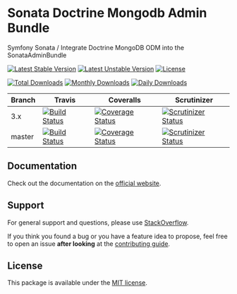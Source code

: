 # Sonata Doctrine Mongodb Admin Bundle

Symfony Sonata / Integrate Doctrine MongoDB ODM into the SonataAdminBundle

[![Latest Stable Version](https://poser.pugx.org/sonata-project/doctrine-mongodb-admin-bundle/v/stable)](https://packagist.org/packages/sonata-project/doctrine-mongodb-admin-bundle)
[![Latest Unstable Version](https://poser.pugx.org/sonata-project/doctrine-mongodb-admin-bundle/v/unstable)](https://packagist.org/packages/sonata-project/doctrine-mongodb-admin-bundle)
[![License](https://poser.pugx.org/sonata-project/doctrine-mongodb-admin-bundle/license)](https://packagist.org/packages/sonata-project/doctrine-mongodb-admin-bundle)

[![Total Downloads](https://poser.pugx.org/sonata-project/doctrine-mongodb-admin-bundle/downloads)](https://packagist.org/packages/sonata-project/doctrine-mongodb-admin-bundle)
[![Monthly Downloads](https://poser.pugx.org/sonata-project/doctrine-mongodb-admin-bundle/d/monthly)](https://packagist.org/packages/sonata-project/doctrine-mongodb-admin-bundle)
[![Daily Downloads](https://poser.pugx.org/sonata-project/doctrine-mongodb-admin-bundle/d/daily)](https://packagist.org/packages/sonata-project/doctrine-mongodb-admin-bundle)

Branch | Travis | Coveralls | Scrutinizer |
------ | ------ | --------- | ----------- |
3.x   | [![Build Status][travis_stable_badge]][travis_stable_link]     | [![Coverage Status][coveralls_stable_badge]][coveralls_stable_link]     | [![Scrutinizer Status][scrutinizer_stable_badge]][scrutinizer_stable_link] |
master | [![Build Status][travis_unstable_badge]][travis_unstable_link] | [![Coverage Status][coveralls_unstable_badge]][coveralls_unstable_link] | [![Scrutinizer Status][scrutinizer_unstable_badge]][scrutinizer_unstable_link] |

## Documentation

Check out the documentation on the [official website](https://sonata-project.org/bundles/doctrine-mongodb-admin).

## Support

For general support and questions, please use [StackOverflow](http://stackoverflow.com/questions/tagged/sonata).

If you think you found a bug or you have a feature idea to propose, feel free to open an issue
**after looking** at the [contributing guide](CONTRIBUTING.md).

## License

This package is available under the [MIT license](LICENSE).

[travis_stable_badge]: https://travis-ci.org/sonata-project/SonataDoctrineMongoDBAdminBundle.svg?branch=3.x
[travis_stable_link]: https://travis-ci.org/sonata-project/SonataDoctrineMongoDBAdminBundle
[travis_unstable_badge]: https://travis-ci.org/sonata-project/SonataDoctrineMongoDBAdminBundle.svg?branch=master
[travis_unstable_link]: https://travis-ci.org/sonata-project/SonataDoctrineMongoDBAdminBundle

[coveralls_stable_badge]: https://coveralls.io/repos/github/sonata-project/SonataDoctrineMongoDBAdminBundle/badge.svg?branch=3.x
[coveralls_stable_link]: https://coveralls.io/github/sonata-project/SonataDoctrineMongoDBAdminBundle?branch=3.x
[coveralls_unstable_badge]: https://coveralls.io/repos/github/sonata-project/SonataDoctrineMongoDBAdminBundle/badge.svg?branch=master
[coveralls_unstable_link]: https://coveralls.io/github/sonata-project/SonataDoctrineMongoDBAdminBundle?branch=master

[scrutinizer_stable_badge]: https://scrutinizer-ci.com/g/sonata-project/SonataDoctrineMongoDBAdminBundle/badges/quality-score.png?b=3.x
[scrutinizer_stable_link]: https://scrutinizer-ci.com/g/sonata-project/SonataDoctrineMongoDBAdminBundle/?branch=3.x
[scrutinizer_unstable_badge]: https://scrutinizer-ci.com/g/sonata-project/SonataDoctrineMongoDBAdminBundle/badges/quality-score.png?b=master
[scrutinizer_unstable_link]: https://scrutinizer-ci.com/g/sonata-project/SonataDoctrineMongoDBAdminBundle/?branch=master
